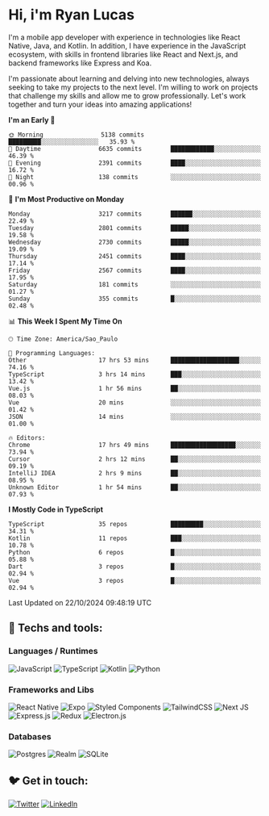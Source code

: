 # Hi, i'm Ryan Lucas

I'm a mobile app developer with experience in technologies like React Native, Java, and Kotlin.
In addition, I have experience in the JavaScript ecosystem, with skills in frontend libraries like React and Next.js, and backend frameworks like Express and Koa.

I'm passionate about learning and delving into new technologies, always seeking to take my projects to the next level. I'm willing to work on projects that challenge my skills and allow me to grow professionally. Let's work together and turn your ideas into amazing applications!


<!--START_SECTION:waka-->
**I'm an Early 🐤** 

```text
🌞 Morning                5138 commits        █████████░░░░░░░░░░░░░░░░   35.93 % 
🌆 Daytime                6635 commits        ████████████░░░░░░░░░░░░░   46.39 % 
🌃 Evening                2391 commits        ████░░░░░░░░░░░░░░░░░░░░░   16.72 % 
🌙 Night                  138 commits         ░░░░░░░░░░░░░░░░░░░░░░░░░   00.96 % 
```
📅 **I'm Most Productive on Monday** 

```text
Monday                   3217 commits        ██████░░░░░░░░░░░░░░░░░░░   22.49 % 
Tuesday                  2801 commits        █████░░░░░░░░░░░░░░░░░░░░   19.58 % 
Wednesday                2730 commits        █████░░░░░░░░░░░░░░░░░░░░   19.09 % 
Thursday                 2451 commits        ████░░░░░░░░░░░░░░░░░░░░░   17.14 % 
Friday                   2567 commits        ████░░░░░░░░░░░░░░░░░░░░░   17.95 % 
Saturday                 181 commits         ░░░░░░░░░░░░░░░░░░░░░░░░░   01.27 % 
Sunday                   355 commits         █░░░░░░░░░░░░░░░░░░░░░░░░   02.48 % 
```


📊 **This Week I Spent My Time On** 

```text
🕑︎ Time Zone: America/Sao_Paulo

💬 Programming Languages: 
Other                    17 hrs 53 mins      ███████████████████░░░░░░   74.16 % 
TypeScript               3 hrs 14 mins       ███░░░░░░░░░░░░░░░░░░░░░░   13.42 % 
Vue.js                   1 hr 56 mins        ██░░░░░░░░░░░░░░░░░░░░░░░   08.03 % 
Vue                      20 mins             ░░░░░░░░░░░░░░░░░░░░░░░░░   01.42 % 
JSON                     14 mins             ░░░░░░░░░░░░░░░░░░░░░░░░░   01.00 % 

🔥 Editors: 
Chrome                   17 hrs 49 mins      ██████████████████░░░░░░░   73.94 % 
Cursor                   2 hrs 12 mins       ██░░░░░░░░░░░░░░░░░░░░░░░   09.19 % 
IntelliJ IDEA            2 hrs 9 mins        ██░░░░░░░░░░░░░░░░░░░░░░░   08.95 % 
Unknown Editor           1 hr 54 mins        ██░░░░░░░░░░░░░░░░░░░░░░░   07.93 % 
```

**I Mostly Code in TypeScript** 

```text
TypeScript               35 repos            █████████░░░░░░░░░░░░░░░░   34.31 % 
Kotlin                   11 repos            ███░░░░░░░░░░░░░░░░░░░░░░   10.78 % 
Python                   6 repos             █░░░░░░░░░░░░░░░░░░░░░░░░   05.88 % 
Dart                     3 repos             █░░░░░░░░░░░░░░░░░░░░░░░░   02.94 % 
Vue                      3 repos             █░░░░░░░░░░░░░░░░░░░░░░░░   02.94 % 
```




 Last Updated on 22/10/2024 09:48:19 UTC
<!--END_SECTION:waka-->

## 🔧 Techs and tools: 

### Languages / Runtimes
![JavaScript](https://img.shields.io/badge/javascript-%23323330.svg?style=for-the-badge&logo=javascript&logoColor=%23F7DF1E)
![TypeScript](https://img.shields.io/badge/typescript-%23007ACC.svg?style=for-the-badge&logo=typescript&logoColor=white)
![Kotlin](https://img.shields.io/badge/kotlin-%230095D5.svg?style=for-the-badge&logo=kotlin&logoColor=white) ![Python](https://img.shields.io/badge/python-3670A0?style=for-the-badge&logo=python&logoColor=ffdd54)

### Frameworks and Libs
![React Native](https://img.shields.io/badge/react_native-%2320232a.svg?style=for-the-badge&logo=react&logoColor=%2361DAFB)
![Expo](https://img.shields.io/badge/expo-1C1E24?style=for-the-badge&logo=expo&logoColor=#D04A37)
![Styled Components](https://img.shields.io/badge/styled--components-DB7093?style=for-the-badge&logo=styled-components&logoColor=white)
![TailwindCSS](https://img.shields.io/badge/tailwindcss-%2338B2AC.svg?style=for-the-badge&logo=tailwind-css&logoColor=white)
![Next JS](https://img.shields.io/badge/Next-black?style=for-the-badge&logo=next.js&logoColor=white)
![Express.js](https://img.shields.io/badge/express.js-%23404d59.svg?style=for-the-badge&logo=express&logoColor=%2361DAFB)
![Redux](https://img.shields.io/badge/redux-%23593d88.svg?style=for-the-badge&logo=redux&logoColor=white)
![Electron.js](https://img.shields.io/badge/Electron-191970?style=for-the-badge&logo=Electron&logoColor=white)

### Databases
![Postgres](https://img.shields.io/badge/postgres-%23316192.svg?style=for-the-badge&logo=postgresql&logoColor=white)
![Realm](https://img.shields.io/badge/Realm-39477F?style=for-the-badge&logo=realm&logoColor=white)
![SQLite](https://img.shields.io/badge/sqlite-%2307405e.svg?style=for-the-badge&logo=sqlite&logoColor=white)

## 🐦 Get in touch:

[![Twitter](https://img.shields.io/badge/Twitter-%231DA1F2.svg?style=for-the-badge&logo=Twitter&logoColor=white)](https://twitter.com/ryangst_)
[![LinkedIn](https://img.shields.io/badge/linkedin-%230077B5.svg?style=for-the-badge&logo=linkedin&logoColor=white)](https://www.linkedin.com/in/ryan-lucas-machado/)
